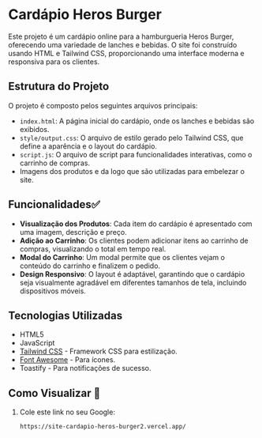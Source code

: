 # Cardápio Heros Burger

Este projeto é um cardápio online para a hamburgueria Heros Burger, oferecendo uma variedade de lanches e bebidas. O site foi construído usando HTML e Tailwind CSS, proporcionando uma interface moderna e responsiva para os clientes.

## Estrutura do Projeto

O projeto é composto pelos seguintes arquivos principais:

- `index.html`: A página inicial do cardápio, onde os lanches e bebidas são exibidos.
- `style/output.css`: O arquivo de estilo gerado pelo Tailwind CSS, que define a aparência e o layout do cardápio.
- `script.js`: O arquivo de script para funcionalidades interativas, como o carrinho de compras.
- Imagens dos produtos e da logo que são utilizadas para embelezar o site.

## Funcionalidades✅

- **Visualização dos Produtos**: Cada item do cardápio é apresentado com uma imagem, descrição e preço.
- **Adição ao Carrinho**: Os clientes podem adicionar itens ao carrinho de compras, visualizando o total em tempo real.
- **Modal do Carrinho**: Um modal permite que os clientes vejam o conteúdo do carrinho e finalizem o pedido.
- **Design Responsivo**: O layout é adaptável, garantindo que o cardápio seja visualmente agradável em diferentes tamanhos de tela, incluindo dispositivos móveis.

## Tecnologias Utilizadas

- HTML5
- JavaScript
- [Tailwind CSS](https://tailwindcss.com/) - Framework CSS para estilização.
- [Font Awesome](https://fontawesome.com/) - Para ícones.
- Toastify - Para notificações de sucesso.

## Como Visualizar 📌

1. Cole este link no seu Google:
   ```bash
   https://site-cardapio-heros-burger2.vercel.app/
